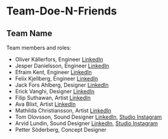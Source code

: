 # Team-Doe-N-Friends

## Team Name

Team members and roles:
* Oliver Källerfors, Engineer [LinkedIn](https://www.linkedin.com/in/oliver-källerfors-358bb21b3/)
* Jesper Danielsson, Engineer [LinkedIn](https://www.linkedin.com/in/jesper-danielsson-9b7048159/)
* Efraim Kent, Engineer [LinkedIn](https://www.linkedin.com/in/efraim-kent-01b8a33b/)
* Felix Kjellberg, Engineer [LinkedIn](https://www.linkedin.com/in/felix-kjellberg-837321228/)
* Jack Fors Ahlberg, Designer [LinkedIn](https://www.linkedin.com/in/jack-fors-ahlberg-9a8657221/)
* Erick Vanghi, Designer [LinkedIn](https://www.linkedin.com/in/erick-vaghi/)
* Filip Suthawan, Artist [LinkedIn](https://linkedin.com/in/filip-suthawan-07868a182)
* Ava Blixt, Artist [LinkedIn](https://www.linkedin.com/in/ava-blixt-6830aa195/)
* Mathilda Christiansson, Artist [LinkedIn](https://www.linkedin.com/in/mathilda-christiansson-107048220/)
* Tom Olovsson, Sound Designer [LinkedIn](https://www.linkedin.com/in/tom-olovsson-62a5b799/), [Studio Instagram](https://www.instagram.com/alderbaystudios/)
* Arvid Lundin, Sound Designer [LinkedIn](https://www.linkedin.com/in/arvid-lundin-a5b18622b/), [Studio Instagram](https://www.instagram.com/alderbaystudios/)
* Petter Söderberg, Concept Designer
